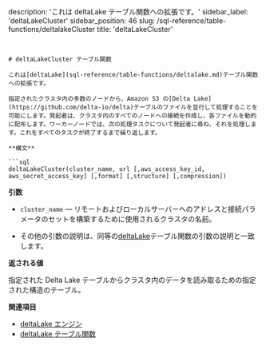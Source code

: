 description: 'これは deltaLake テーブル関数への拡張です。'
sidebar_label: 'deltaLakeCluster'
sidebar_position: 46
slug: /sql-reference/table-functions/deltalakeCluster
title: 'deltaLakeCluster'
```


# deltaLakeCluster テーブル関数

これは[deltaLake](sql-reference/table-functions/deltalake.md)テーブル関数への拡張です。

指定されたクラスタ内の多数のノードから、Amazon S3 の[Delta Lake](https://github.com/delta-io/delta)テーブルのファイルを並行して処理することを可能にします。発起者は、クラスタ内のすべてのノードへの接続を作成し、各ファイルを動的に配布します。ワーカーノードでは、次の処理タスクについて発起者に尋ね、それを処理します。これをすべてのタスクが終了するまで繰り返します。

**構文**

```sql
deltaLakeCluster(cluster_name, url [,aws_access_key_id, aws_secret_access_key] [,format] [,structure] [,compression])
```

**引数**

- `cluster_name` — リモートおよびローカルサーバーへのアドレスと接続パラメータのセットを構築するために使用されるクラスタの名前。

- その他の引数の説明は、同等の[deltaLake](sql-reference/table-functions/deltalake.md)テーブル関数の引数の説明と一致します。

**返される値**

指定された Delta Lake テーブルからクラスタ内のデータを読み取るための指定された構造のテーブル。

**関連項目**

- [deltaLake エンジン](engines/table-engines/integrations/deltalake.md)
- [deltaLake テーブル関数](sql-reference/table-functions/deltalake.md)
